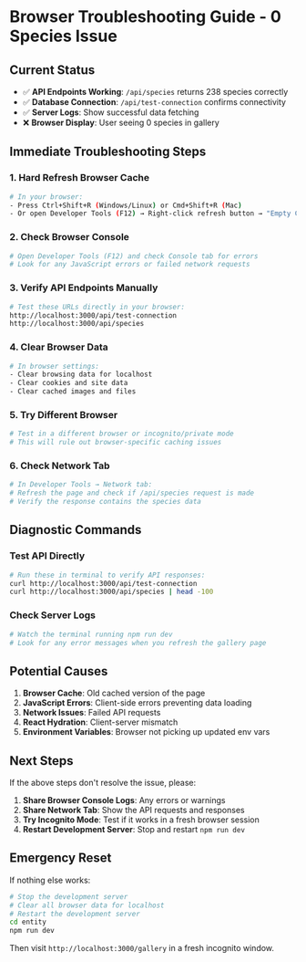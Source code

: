 # Browser Troubleshooting Guide - 0 Species Issue

## Current Status
- ✅ **API Endpoints Working**: `/api/species` returns 238 species correctly
- ✅ **Database Connection**: `/api/test-connection` confirms connectivity  
- ✅ **Server Logs**: Show successful data fetching
- ❌ **Browser Display**: User seeing 0 species in gallery

## Immediate Troubleshooting Steps

### 1. Hard Refresh Browser Cache
```bash
# In your browser:
- Press Ctrl+Shift+R (Windows/Linux) or Cmd+Shift+R (Mac)
- Or open Developer Tools (F12) → Right-click refresh button → "Empty Cache and Hard Reload"
```

### 2. Check Browser Console
```bash
# Open Developer Tools (F12) and check Console tab for errors
# Look for any JavaScript errors or failed network requests
```

### 3. Verify API Endpoints Manually
```bash
# Test these URLs directly in your browser:
http://localhost:3000/api/test-connection
http://localhost:3000/api/species
```

### 4. Clear Browser Data
```bash
# In browser settings:
- Clear browsing data for localhost
- Clear cookies and site data
- Clear cached images and files
```

### 5. Try Different Browser
```bash
# Test in a different browser or incognito/private mode
# This will rule out browser-specific caching issues
```

### 6. Check Network Tab
```bash
# In Developer Tools → Network tab:
# Refresh the page and check if /api/species request is made
# Verify the response contains the species data
```

## Diagnostic Commands

### Test API Directly
```bash
# Run these in terminal to verify API responses:
curl http://localhost:3000/api/test-connection
curl http://localhost:3000/api/species | head -100
```

### Check Server Logs
```bash
# Watch the terminal running npm run dev
# Look for any error messages when you refresh the gallery page
```

## Potential Causes

1. **Browser Cache**: Old cached version of the page
2. **JavaScript Errors**: Client-side errors preventing data loading
3. **Network Issues**: Failed API requests
4. **React Hydration**: Client-server mismatch
5. **Environment Variables**: Browser not picking up updated env vars

## Next Steps

If the above steps don't resolve the issue, please:

1. **Share Browser Console Logs**: Any errors or warnings
2. **Share Network Tab**: Show the API requests and responses
3. **Try Incognito Mode**: Test if it works in a fresh browser session
4. **Restart Development Server**: Stop and restart `npm run dev`

## Emergency Reset

If nothing else works:
```bash
# Stop the development server
# Clear all browser data for localhost
# Restart the development server
cd entity
npm run dev
```

Then visit `http://localhost:3000/gallery` in a fresh incognito window.